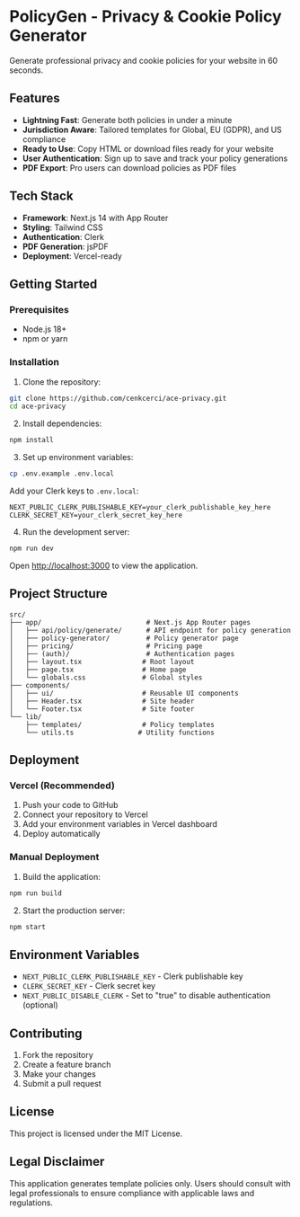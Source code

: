 # PolicyGen - Privacy & Cookie Policy Generator

Generate professional privacy and cookie policies for your website in 60 seconds.

## Features

- **Lightning Fast**: Generate both policies in under a minute
- **Jurisdiction Aware**: Tailored templates for Global, EU (GDPR), and US compliance
- **Ready to Use**: Copy HTML or download files ready for your website
- **User Authentication**: Sign up to save and track your policy generations
- **PDF Export**: Pro users can download policies as PDF files

## Tech Stack

- **Framework**: Next.js 14 with App Router
- **Styling**: Tailwind CSS
- **Authentication**: Clerk
- **PDF Generation**: jsPDF
- **Deployment**: Vercel-ready

## Getting Started

### Prerequisites

- Node.js 18+ 
- npm or yarn

### Installation

1. Clone the repository:
```bash
git clone https://github.com/cenkcerci/ace-privacy.git
cd ace-privacy
```

2. Install dependencies:
```bash
npm install
```

3. Set up environment variables:
```bash
cp .env.example .env.local
```

Add your Clerk keys to `.env.local`:
```
NEXT_PUBLIC_CLERK_PUBLISHABLE_KEY=your_clerk_publishable_key_here
CLERK_SECRET_KEY=your_clerk_secret_key_here
```

4. Run the development server:
```bash
npm run dev
```

Open [http://localhost:3000](http://localhost:3000) to view the application.

## Project Structure

```
src/
├── app/                          # Next.js App Router pages
│   ├── api/policy/generate/      # API endpoint for policy generation
│   ├── policy-generator/         # Policy generator page
│   ├── pricing/                  # Pricing page
│   ├── (auth)/                   # Authentication pages
│   ├── layout.tsx               # Root layout
│   ├── page.tsx                 # Home page
│   └── globals.css              # Global styles
├── components/
│   ├── ui/                      # Reusable UI components
│   ├── Header.tsx               # Site header
│   └── Footer.tsx               # Site footer
└── lib/
    ├── templates/               # Policy templates
    └── utils.ts                # Utility functions
```

## Deployment

### Vercel (Recommended)

1. Push your code to GitHub
2. Connect your repository to Vercel
3. Add your environment variables in Vercel dashboard
4. Deploy automatically

### Manual Deployment

1. Build the application:
```bash
npm run build
```

2. Start the production server:
```bash
npm start
```

## Environment Variables

- `NEXT_PUBLIC_CLERK_PUBLISHABLE_KEY` - Clerk publishable key
- `CLERK_SECRET_KEY` - Clerk secret key
- `NEXT_PUBLIC_DISABLE_CLERK` - Set to "true" to disable authentication (optional)

## Contributing

1. Fork the repository
2. Create a feature branch
3. Make your changes
4. Submit a pull request

## License

This project is licensed under the MIT License.

## Legal Disclaimer

This application generates template policies only. Users should consult with legal professionals to ensure compliance with applicable laws and regulations.